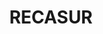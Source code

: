 ---
title: "RECASUR"
url: /punta-arenas/recasur-avenida-jose-martinez-de-aldunate/
shop: Autoteile
---